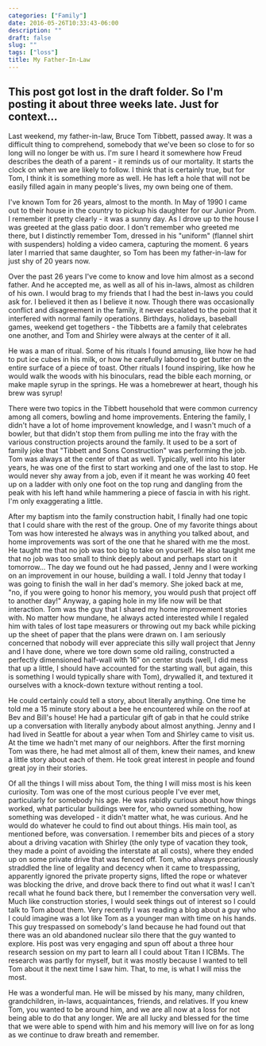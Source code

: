 ```yaml
---
categories: ["Family"]
date: 2016-05-26T10:33:43-06:00
description: ""
draft: false
slug: ""
tags: ["loss"]
title: My Father-In-Law
---
```

This post got lost in the draft folder. So I'm posting it about three weeks late.
Just for context...
--
Last weekend, my father-in-law, Bruce Tom Tibbett, passed away. It was a difficult
thing to comprehend, somebody that we've been so close to for so long will no longer
be with us. I'm sure I heard it somewhere how Freud describes the death of a
parent - it reminds us of our mortality. It starts the clock on when we are likely
to follow. I think that is certainly true, but for Tom, I think it is something more
as well. He has left a hole that will not be easily filled again in many people's
lives, my own being one of them.

I've known Tom for 26 years, almost to the month. In May of 1990 I came out to their
house in the country to pickup his daughter for our Junior Prom. I remember it
pretty clearly - it was a sunny day. As I drove up to the house I was greeted
at the glass patio door. I don't remember who greeted me there, but I distinctly
remember Tom, dressed in his "uniform" (flannel shirt with suspenders) holding
a video camera, capturing the moment. 6 years later I married that same daughter,
so Tom has been my father-in-law for just shy of 20 years now.

Over the past 26 years I've come to know and love him almost as a second father.
And he accepted me, as well as all of his in-laws, almost as children of his own.
I would brag to my friends that I had the best in-laws you could ask for. I
believed it then as I believe it now. Though there was occasionally conflict and
disagreement in the family, it never escalated to the point that it interfered
with normal family operations. Birthdays, holidays, baseball games, weekend
get togethers - the Tibbetts are a family that celebrates one another, and Tom
and Shirley were always at the center of it all.

He was a man of ritual. Some of his rituals I found amusing, like how he had to
put ice cubes in his milk, or how he carefully labored to get butter on the
entire surface of a piece of toast. Other rituals I found inspiring, like how
he would walk the woods with his binoculars, read the bible each morning, or
make maple syrup in the springs. He was a homebrewer at heart, though his brew
was syrup!

There were two topics in the Tibbett household that were common currency
among all comers, bowling and home improvements. Entering the family, I didn't have
a lot of home improvement knowledge, and I wasn't much of a bowler, but that didn't
stop them from pulling me into the fray with the various construction projects
around the family. It used to be a sort of family joke that "Tibbett and Sons
Construction" was performing the job. Tom was always at the center of that as
well. Typically, well into his later years, he was one of the first to start
working and one of the last to stop. He would never shy away from a job, even if
it meant he was working 40 feet up on a ladder with only one foot on the top rung
and dangling from the peak with his left hand while hammering a piece of fascia
in with his right. I'm only exaggerating a little.

After my baptism into the family construction habit, I finally had one topic
that I could share with the rest of the group. One of my favorite things about
Tom was how interested he always was in anything you talked about, and
home improvements was sort of the one that he shared with me the most. He
taught me that no job was too big to take on yourself. He also taught me that
no job was too small to think deeply about and perhaps start on it tomorrow...
The day we found out he had passed, Jenny and I were working on an improvement
in our house, building a wall. I told Jenny that today I was going to finish
the wall in her dad's memory. She joked back at me, "no, if you were going to
honor his memory, you would push that project off to another day!" Anyway, a
gaping hole in my life now will be that interaction. Tom was the guy that I
shared my home improvement stories with. No matter how mundane, he always acted
interested while I regaled him with tales of lost tape measurers or throwing
out my back while picking up the sheet of paper that the plans were drawn
on. I am seriously concerned that nobody will ever appreciate this silly
wall project that Jenny and I have done, where we tore down some old railing,
constructed a perfectly dimensioned half-wall with 16" on center studs (well, I
did mess that up a little, I should have accounted for the starting
wall, but again, this is something I would typically share with Tom), drywalled
it, and textured it ourselves with a knock-down texture without renting a tool.

He could certainly could tell a story, about literally anything. One time he told
me a 15 minute story about a bee he encountered while on the roof at Bev and
Bill's house! He had a particular gift of gab in that he could strike up
a conversation with literally anybody about almost anything. Jenny and I had
lived in Seattle for about a year when Tom and Shirley came to visit us. At
the time we hadn't met many of our neighbors. After the first morning Tom was
there, he had met almost all of them, knew their names, and knew a little story
about each of them. He took great interest in people and found great joy in
their stories.

Of all the things I will miss about Tom, the thing I will miss most is his
keen curiosity. Tom was one of the most curious people I've ever met, particularly
for somebody his age. He was rabidly curious about how things worked, what particular
buildings were for, who owned something, how something was developed - it didn't
matter what, he was curious. And he would do whatever he could to find out
about things. His main tool, as mentioned before, was conversation.
I remember bits and pieces of a story about a driving vacation with Shirley
(the only type of vacation they took, they made a point of avoiding the
interstate at all costs), where they ended up on some private drive that was
fenced off. Tom, who always precariously straddled the line of legality and
decency when it came to trespassing, apparently ignored the private property
signs, lifted the rope or whatever was blocking the drive, and drove back there
to find out what it was! I can't recall what he found back there, but I
remember the conversation very well. Much like construction stories, I would
seek things out of interest so I could talk to Tom about them. Very
recently I was reading a blog about a guy who I could imagine was a lot like
Tom as a younger man with time on his hands. This guy trespassed on somebody's
land because he had found out that there was an old abandoned nuclear silo
there that the guy wanted to explore. His post was very engaging and spun off
about a three hour research session on my part to learn all I could about
Titan I ICBMs. The research was partly for myself, but it was mostly because
I wanted to tell Tom about it the next time I saw him. That, to me, is what I
will miss the most.

He was a wonderful man. He will be missed by his many, many children, grandchildren,
in-laws, acquaintances, friends, and relatives. If you knew Tom, you wanted to
be around him, and we are all now at a loss for not being able to do that any
longer. We are all lucky and blessed for the time that we were able to spend
with him and his memory will live on for as long as we continue to draw breath
and remember.
